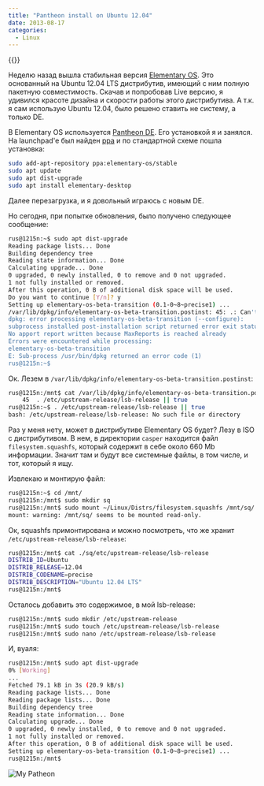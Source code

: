 ```yaml
---
title: "Pantheon install on Ubuntu 12.04"
date: 2013-08-17
categories:
  - Linux
---
```


{{<youtube pWoo4xv-qoA>}}

Неделю назад вышла стабильная версия [Elementary OS](http://elementaryos.org/). Это основанный на Ubuntu 12.04 LTS дистрибутив, имеющий с ним полную пакетную совместимость. Скачав и попробовав Live версию, я удивился красоте дизайна и скорости работы этого дистрибутива. А т.к. я сам использую Ubuntu 12.04, было решено ставить не систему, а только DE.

В Elementary OS используется [Pantheon DE](http://elementaryos.org/journal/meet-me-pantheon). Его установкой я и занялся. На launchpad'e был найден [ppa](https://code.launchpad.net/~elementary-os/+archive/stable) и по стандартной схеме пошла установка:

```bash
sudo add-apt-repository ppa:elementary-os/stable
sudo apt update
sudo apt dist-upgrade
sudo apt install elementary-desktop
```

Далее перезагрузка, и я довольный играюсь с новым DE.

Но сегодня, при попытке обновления, было получено следующее сообщение:

```bash
rus@1215n:~$ sudo apt dist-upgrade
Reading package lists... Done
Building dependency tree
Reading state information... Done
Calculating upgrade... Done
0 upgraded, 0 newly installed, 0 to remove and 0 not upgraded.
1 not fully installed or removed.
After this operation, 0 B of additional disk space will be used.
Do you want to continue [Y/n]? y
Setting up elementary-os-beta-transition (0.1-0~8~precise1) ...
/var/lib/dpkg/info/elementary-os-beta-transition.postinst: 45: .: Can't open /etc/upstream-release/lsb-release
dpkg: error processing elementary-os-beta-transition (--configure):
subprocess installed post-installation script returned error exit status 2
No apport report written because MaxReports is reached already
Errors were encountered while processing:
elementary-os-beta-transition
E: Sub-process /usr/bin/dpkg returned an error code (1)
rus@1215n:~$
```    

Ок. Лезем в `/var/lib/dpkg/info/elementary-os-beta-transition.postinst`:

```bash
rus@1215n:/mnt$ cat /var/lib/dpkg/info/elementary-os-beta-transition.postinst -n | grep 45
    45  . /etc/upstream-release/lsb-release || true
rus@1215n:~$ . /etc/upstream-release/lsb-release || true
bash: /etc/upstream-release/lsb-release: No such file or directory
```

Раз у меня нету, может в дистрибутиве Elementary OS будет? Лезу в ISO с дистрибутивом. В нем, в директории `casper` находится файл `filesystem.squashfs`, который содержит в себе около 660 Mb информации. Значит там и будут все системные файлы, в том числе, и тот, который я ищу.

Извлекаю и монтирую файл:

```bash
rus@1215n:~$ cd /mnt/
rus@1215n:/mnt$ sudo mkdir sq
rus@1215n:/mnt$ sudo mount ~/Linux/Distrs/filesystem.squashfs /mnt/sq/ -t squashfs -o loop
mount: warning: /mnt/sq/ seems to be mounted read-only.
```

Ок, squashfs примонтирована и можно посмотреть, что же хранит `/etc/upstream-release/lsb-release`:

```bash
rus@1215n:/mnt$ cat ./sq/etc/upstream-release/lsb-release
DISTRIB_ID=Ubuntu
DISTRIB_RELEASE=12.04
DISTRIB_CODENAME=precise
DISTRIB_DESCRIPTION="Ubuntu 12.04 LTS"
rus@1215n:/mnt$
```
    
Осталось добавить это содержимое, в мой lsb-release:

```bash
rus@1215n:/mnt$ sudo mkdir /etc/upstream-release
rus@1215n:/mnt$ sudo touch /etc/upstream-release/lsb-release
rus@1215n:/mnt$ sudo nano /etc/upstream-release/lsb-release
```    

И, вуаля:

```bash
rus@1215n:/mnt$ sudo apt dist-upgrade
0% [Working]
...
Fetched 79.1 kB in 3s (20.9 kB/s)
Reading package lists... Done
Reading package lists... Done
Building dependency tree       
Reading state information... Done
Calculating upgrade... Done
0 upgraded, 0 newly installed, 0 to remove and 0 not upgraded.
1 not fully installed or removed.
After this operation, 0 B of additional disk space will be used.
Setting up elementary-os-beta-transition (0.1-0~8~precise1) ...
rus@1215n:/mnt$
```

![My Patheon](pantheon.png)
